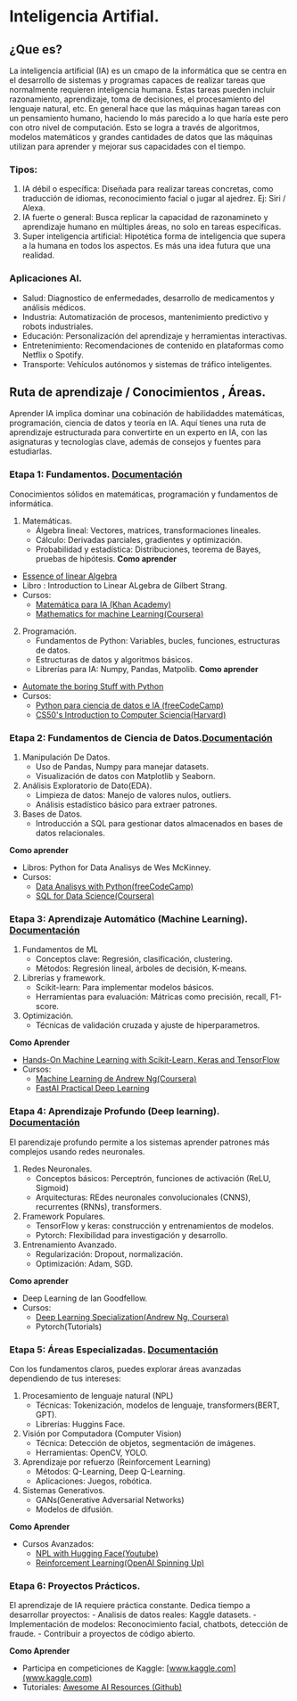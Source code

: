 # Inteligencia Artifial. 
## ¿Que es?
La inteligencia artificial (IA) es un cmapo de la informática que se centra en el desarrollo de sistemas y programas capaces de realizar tareas que normalmente requieren inteligencia humana. Estas tareas pueden incluir razonamiento, aprendizaje, toma de decisiones, el procesamiento del lenguaje natural, etc. En general hace que las máquinas hagan tareas con un pensamiento humano, haciendo lo más parecido a lo que haría este pero con otro nivel de computación. 
Esto se logra a través de algoritmos, modelos matemáticos y grandes cantidades de datos que las máquinas utilizan para aprender y mejorar sus capacidades con el tiempo. 

### Tipos:
1. IA débil o específica: Diseñada para realizar tareas concretas, como traducción de idiomas, reconocimiento facial o jugar al ajedrez. Ej: Siri / Alexa.
2. IA fuerte o general: Busca replicar la capacidad de razonamineto y aprendizaje humano en múltiples áreas, no solo en tareas específicas. 
3. Super inteligencia artificial: Hipotética forma de inteligencia que supera a la humana en todos los aspectos. Es más una idea futura que una realidad. 

### Aplicaciones AI. 
- Salud: Diagnostico de enfermedades, desarrollo de medicamentos y análisis médicos. 
- Industria: Automatización de procesos, mantenimiento predictivo y robots industriales. 
- Educación: Personalización del aprendizaje y herramientas interactivas. 
- Entretenimiento: Recomendaciones de contenido en plataformas como Netflix o Spotify. 
- Transporte: Vehículos autónomos y sistemas de tráfico inteligentes. 


## Ruta de aprendizaje / Conocimientos , Áreas. 
Aprender IA implica dominar una cobinación de habilidaddes matemáticas, programación, ciencia de datos y teoría en IA. Aquí tienes una ruta de aprendizaje estructurada para convertirte en un experto en IA, con las asignaturas y tecnologías clave, además de consejos y fuentes para estudiarlas. 

### Etapa 1: Fundamentos. [Documentación](etapas/etapa1.md)
Conocimientos sólidos en matemáticas, programación y fundamentos de informática. 

1. Matemáticas. 
    - Álgebra lineal: Vectores, matrices, transformaciones lineales. 
    - Cálculo: Derivadas parciales, gradientes y optimización. 
    - Probabilidad y estadística: Distribuciones, teorema de Bayes, pruebas de hipótesis. 
**Como aprender**
- [Essence of linear Algebra](https://www.youtube.com/watch?v=fNk_zzaMoSs)
- Libro : Introduction to Linear ALgebra de Gilbert Strang. 
- Cursos:
    - [Matemática para IA (Khan Academy)](https://www.khanacademy.org/)
    - [Mathematics for machine Learning(Coursera)](https://www.coursera.org/learn/mathematics-for-machine-learning)

2. Programación. 
    - Fundamentos de Python: Variables, bucles, funciones, estructuras de datos.
    - Estructuras de datos y algoritmos básicos. 
    - Librerías para IA: Numpy, Pandas, Matpolib.
**Como aprender**
- [Automate the boring Stuff with Python](https://automatetheboringstuff.com/)
- Cursos:
    - [Python para ciencia de datos e IA (freeCodeCamp)](https://www.freecodecamp.org/)
    - [CS50's Introduction to Computer Sciencia(Harvard)](https://cs50.harvard.edu/x/)

### Etapa 2: Fundamentos de Ciencia de Datos.[Documentación](etapas/etapa2.md) 
1. Manipulación De Datos.
    - Uso de Pandas, Numpy para manejar datasets. 
    - Visualización de datos con Matplotlib y Seaborn. 
2. Análisis Exploratorio de Dato(EDA).
    - Limpieza de datos: Manejo de valores nulos, outliers. 
    - Análisis estadístico básico para extraer patrones. 
3. Bases de Datos. 
    - Introducción a SQL para gestionar datos almacenados en bases de datos relacionales. 

**Como aprender**
- Libros: Python for Data Analisys de Wes McKinney. 
- Cursos:
    - [Data Analisys with Python(freeCodeCamp)](https://www.freecodecamp.org/) 
    - [SQL for Data Science(Coursera)](https://www.coursera.org/learn/sql-for-data-science)


### Etapa 3: Aprendizaje Automático (Machine Learning). [Documentación](etapas/etapa3.md) 
1. Fundamentos de ML 
    - Conceptos clave: Regresión, clasificación, clustering. 
    - Métodos: Regresión lineal, árboles de decisión, K-means. 
2. Librerías y framework. 
    - Scikit-learn: Para implementar modelos básicos. 
    - Herramientas para evaluación: Mátricas como precisión, recall, F1-score. 
3. Optimización.
    - Técnicas de validación cruzada y ajuste de hiperparametros. 

**Como Aprender**
- [Hands-On Machine Learning with Scikit-Learn, Keras and TensorFlow](https://www.amazon.com/Hands-Machine-Learning-Scikit-Learn-TensorFlow/dp/1492032646)
- Cursos:
    - [Machine Learning de Andrew Ng(Coursera)](https://www.coursera.org/learn/machine-learning)
    - [FastAI Practical Deep Learning](https://course.fast.ai/)

### Etapa 4: Aprendizaje Profundo (Deep learning). [Documentación](etapas/etapa4.md) 
El parendizaje profundo permite a los sistemas aprender patrones más complejos usando redes neuronales. 
1. Redes Neuronales. 
    - Conceptos básicos: Perceptrón, funciones de activación (ReLU, Sigmoid)
    - Arquitecturas: REdes neuronales convolucionales (CNNS), recurrentes (RNNs), transformers. 
2. Framework Populares. 
    - TensorFlow y keras: construcción y entrenamientos de modelos. 
    - Pytorch: Flexibilidad para investigación y desarrollo. 
3. Entrenamiento Avanzado. 
    - Regularización: Dropout, normalización. 
    - Optimización: Adam, SGD.

**Como aprender**
- Deep Learning de Ian Goodfellow. 
- Cursos:
    - [Deep Learning Specialization(Andrew Ng, Coursera)](https://www.coursera.org/specializations/deep-learning)
    - Pytorch(Tutorials)

### Etapa 5: Áreas Especializadas. [Documentación](etapas/etapa5.md) 
Con los fundamentos claros, puedes explorar áreas avanzadas dependiendo de tus intereses:
1. Procesamiento de lenguaje natural (NPL)
    - Técnicas: Tokenización, modelos de lenguaje, transformers(BERT, GPT). 
    - Librerías: Huggins Face. 
2. Visión por Computadora (Computer Vision)
    - Técnica: Detección de objetos, segmentación de imágenes. 
    - Herramientas: OpenCV, YOLO. 
3. Aprendizaje por refuerzo (Reinforcement Learning)
    - Métodos: Q-Learning, Deep Q-Learning. 
    - Aplicaciones: Juegos, robótica. 
4. Sistemas Generativos. 
    - GANs(Generative Adversarial Networks)
    - Modelos de difusión. 

**Como Aprender**
- Cursos Avanzados:
    - [NPL with Hugging Face(Youtube)](https://www.youtube.com/@huggingface)
    - [Reinforcement Learning(OpenAI Spinning Up)](https://spinningup.openai.com/)

### Etapa 6: Proyectos Prácticos. 
El aprendizaje de IA requiere práctica constante. Dedica tiempo a desarrollar proyectos:
    - Analisis de datos reales: Kaggle datasets. 
    - Implementación de modelos: Reconocimiento facial, chatbots, detección de fraude. 
    - Contribuir a proyectos de código abierto. 

**Como Aprender**
- Participa en competiciones de Kaggle: [www.kaggle.com](www.kaggle.com)
- Tutoriales: [Awesome AI Resources (Github)](https://github.com/search?q=awesome+ai)

